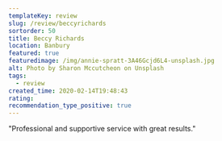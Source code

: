 ```yaml
---
templateKey: review
slug: /review/beccyrichards
sortorder: 50
title: Beccy Richards
location: Banbury
featured: true
featuredimage: /img/annie-spratt-3A46Gcjd6L4-unsplash.jpg
alt: Photo by Sharon Mccutcheon on Unsplash
tags:
  - review
created_time: 2020-02-14T19:48:43
rating: 
recommendation_type_positive: true
---
```

"Professional and supportive service with great results."